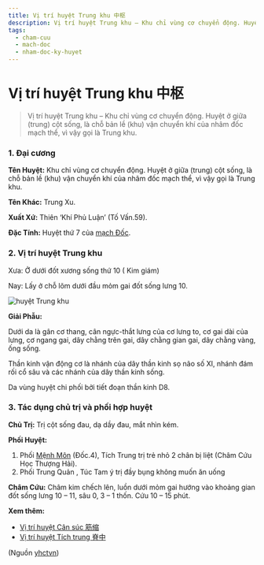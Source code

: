 ```yaml
---
title: Vị trí huyệt Trung khu 中枢
description: Vị trí huyệt Trung khu – Khu chỉ vùng cơ chuyển động. Huyệt ở giữa (trung) cột sống, là chỗ bản lề (khu) vận chuyển khí của nhâm đốc mạch thể, vì vậy gọi là Trung khu.
tags:
  - cham-cuu
  - mach-doc
  - nham-doc-ky-huyet
---
```


# Vị trí huyệt Trung khu 中枢 

> Vị trí huyệt Trung khu – Khu chỉ vùng cơ chuyển động. Huyệt ở giữa (trung) cột sống, là chỗ bản lề (khu) vận chuyển khí của nhâm đốc mạch thể, vì vậy gọi là Trung khu.

### 1. Đại cương

**Tên Huyệt:** Khu chỉ vùng cơ chuyển động. Huyệt ở giữa (trung) cột sống, là chỗ bản lề (khu) vận chuyển khí của nhâm đốc mạch thể, vì vậy gọi là Trung khu.

**Tên Khác:** Trung Xu.

**Xuất Xứ:** Thiên ‘Khí Phủ Luận’ (Tố Vấn.59).

**Đặc Tính:** Huyệt thứ 7 của [mạch Đốc](/yhctvn/dai-cuong-mach-doc/).

### 2. Vị trí huyệt Trung khu

Xưa: Ở dưới đốt xương sống thứ 10 ( Kim giám)

Nay: Lấy ở chỗ lõm dưới đầu mỏm gai đốt sống lưng 10.

![huyệt Trung khu](/imgs/yhctvn/huyet-trung-khu-300x168.jpg)

**Giải Phẫu:**

Dưới da là gân cơ thang, cân ngực-thắt lưng của cơ lưng to, cơ gai dài của lưng, cơ ngang gai, dây chằng trên gai, dây chằng gian gai, dây chằng vàng, ống sống.

Thần kinh vận động cơ là nhánh của dây thần kinh sọ não số XI, nhánh đám rối cổ sâu và các nhánh của dây thần kinh sống.

Da vùng huyệt chi phối bởi tiết đoạn thần kinh D8.

### 3. Tác dụng chủ trị và phối hợp huyệt

**Chủ Trị:** Trị cột sống đau, dạ dầy đau, mắt nhìn kém.

**Phối Huyệt:**

1. Phối [Mệnh Môn](/yhctvn/vi-tri-huyet-menh-mon-%e5%91%bd%e9%97%a8/) (Đốc.4), Tích Trung trị trẻ nhỏ 2 chân bị liệt (Châm Cứu Học Thượng Hải).
2. Phối Trung Quản , Túc Tam ý trị đầy bụng không muốn ăn uống

**Châm Cứu:** Châm kim chếch lên, luồn dưới mỏm gai hướng vào khoảng gian đốt sống lưng 10 – 11, sâu 0, 3 – 1 thốn. Cứu 10 – 15 phút.

**Xem thêm:**

* [Vị trí huyệt Cân súc 筋缩](/yhctvn/vi-tri-huyet-can-suc-%e7%ad%8b%e7%bc%a9/)
* [Vị trí huyệt Tích trung 脊中](/yhctvn/vi-tri-huyet-tich-trung-%e8%84%8a%e4%b8%ad/)

(Nguồn <a href="https://yhctvn.com/vi-tri-huyet-trung-khu-%e4%b8%ad%e6%9e%a2/" target="_blank">yhctvn</a>)
